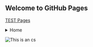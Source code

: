 ## Welcome to GitHub Pages
[TEST Pages](https://kamisaer.github.io/helloword/Test/)

<details><summary>Home</summary>
<p>

## 1.[xxx 介绍](https://kamisaer.github.io/helloword/Test/)



</p>
</details>

![This is an cs](EnumTool.cs)


[id]: EnumTool.cs  "click download"